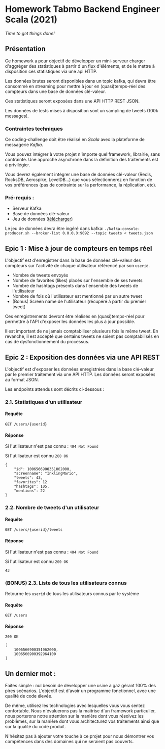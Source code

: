 # Homework Tabmo Backend Engineer Scala (2021)

_Time to get things done!_

## Présentation

Ce homework a pour objectif de développer un mini-serveur charger d'aggréger des statistiques à partir d'un flux d'éléments, et de le mettre à disposition ces statistiques via une api HTTP.

Les données brutes seront disponibles dans un topic kafka, qui devra être consommé en streaming pour mettre à jour en (quasi)temps-réel des compteurs dans une base de données clé-valeur.

Ces statistiques seront exposées dans une API HTTP REST JSON.

Les données de tests mises à disposition sont un sampling de tweets (100k messages).

### Contraintes techniques

Ce coding-challenge doit être réalisé en *Scala* avec la plateforme de messagerie *Kafka*.

Vous pouvez intégrer à votre projet n'importe quel framework, librairie, sans contrainte. Une approche asynchrone dans la définition des traitements est à privilégier.

Vous devrez également intégrer une base de données clé-valeur (Redis, RocksDB, Aerospike, LevelDB...) que vous sélectionnerez en fonction de vos préférences (pas de contrainte sur la performance, la réplication, etc).

### Pré-requis :

 * Serveur Kafka
 * Base de données clé-valeur
 * Jeu de données 
([télécharger](https://s3-eu-west-1.amazonaws.com/static.tabmo.io/jobs/dataeng/tweets-v2.json))

Le jeu de données devra être ingéré dans kafka: `./kafka-console-producer.sh --broker-list 0.0.0.0:9092 --topic tweets < tweets.json`

## Epic 1 : Mise à jour de compteurs en temps réel

L'objectif est d'enregistrer dans la base de données clé-valeur des compteurs sur l'activité de chaque utilisateur référencé par son `userid`.

 * Nombre de tweets envoyés
 * Nombre de favorites (likes) placés sur l'ensemble de ses tweets
 * Nombre de hashtags présents dans l'ensemble des tweets de l'utilisateur
 * Nombre de fois où l'utilisateur est mentionné par un autre tweet
 * (Bonus) Screen name de l'utilisateur (récupéré à partir du premier tweet)

Ces enregistrements devront être réalisés en (quasi)temps-réel pour permettre à l'API d'exposer les données les plus à jour possible.

Il est important de ne jamais comptabiliser plusieurs fois le même tweet. En revanche, il est accepté que certains tweets ne soient pas comptabilisés en cas de dysfonctionnement du processus.

## Epic 2 : Exposition des données via une API REST

L'objectif est d'exposer les données enregistrées dans la base clé-valeur par le premier traitement via une API HTTP. Les données seront exposées au format JSON.

Les endpoints attendus sont décrits ci-dessous :

### 2.1. Statistiques d'un utilisateur

#### Requête 

`GET /users/{userid}`

#### Réponse

Si l'utilisateur n'est pas connu : `404 Not Found`

Si l'utilisateur est connu `200 OK`

```
{
    "id": 1006566900351062000,
    "screenname": "InklingMario",
    "tweets": 43,
    "favorites": 12
    "hashtags": 105,
    "mentions": 22 
}
```

### 2.2. Nombre de tweets d'un utilisateur

#### Requête 

`GET /users/{userid}/tweets`

#### Réponse

Si l'utilisateur n'est pas connu : `404 Not Found`

Si l'utilisateur est connu `200 OK`

```
43
```

### (BONUS) 2.3. Liste de tous les utilisateurs connus

Retourne les `userid` de tous les utilisateurs connus par le système

#### Requête 

`GET /users`

#### Réponse

`200 OK`

```
[
    1006566900351062000,
    1006566900392964100
]
```

## Un dernier mot :

Faites simple : nul besoin de développer une usine à gaz gérant 100% des pires scénarios. L'objectif est d'avoir un programme fonctionnel, avec une qualité de code élevée.

De même, utilisez les technologies avec lesquelles vous vous sentez confortable. Nous n'évaluerons pas la maitrise d'un framework particulier, nous porterons notre attention sur la manière dont vous résolvez les problèmes, sur la manière dont vous architecturez vos traitements ainsi que sur la qualité du code produit.

N'hésitez pas à ajouter votre touche à ce projet pour nous démontrer vos compétences dans des domaines qui ne seraient pas couverts.
